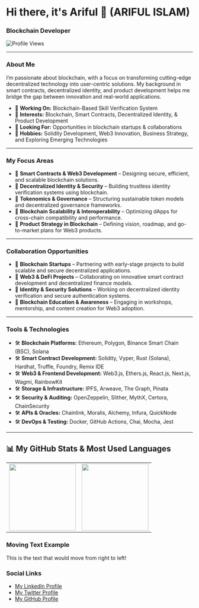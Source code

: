 # Hi there, it's Ariful 👋 (ARIFUL ISLAM)

### Blockchain Developer
![Profile Views](https://komarev.com/ghpvc/?username=Arifulislam2580&color=red)



---

### About Me
I’m passionate about blockchain, with a focus on transforming cutting-edge decentralized technology into user-centric solutions. My background in smart contracts, decentralized identity, and product development helps me bridge the gap between innovation and real-world applications.

- 🔹 **Working On:** Blockchain-Based Skill Verification System  
- 🔹 **Interests:** Blockchain, Smart Contracts, Decentralized Identity, & Product Development  
- 🔹 **Looking For:** Opportunities in blockchain startups & collaborations  
- 🔹 **Hobbies:** Solidity Development, Web3 Innovation, Business Strategy, and Exploring Emerging Technologies

---

### My Focus Areas
- 📌 **Smart Contracts & Web3 Development** – Designing secure, efficient, and scalable blockchain solutions.
- 📌 **Decentralized Identity & Security** – Building trustless identity verification systems using blockchain.
- 📌 **Tokenomics & Governance** – Structuring sustainable token models and decentralized governance frameworks.
- 📌 **Blockchain Scalability & Interoperability** – Optimizing dApps for cross-chain compatibility and performance.
- 📌 **Product Strategy in Blockchain** – Defining vision, roadmap, and go-to-market plans for Web3 products.

---

### Collaboration Opportunities
- 🤝 **Blockchain Startups** – Partnering with early-stage projects to build scalable and secure decentralized applications.
- 🤝 **Web3 & DeFi Projects** – Collaborating on innovative smart contract development and decentralized finance models.
- 🤝 **Identity & Security Solutions** – Working on decentralized identity verification and secure authentication systems.
- 🤝 **Blockchain Education & Awareness** – Engaging in workshops, mentorship, and content creation for Web3 adoption.

---

### Tools & Technologies
- 🛠 **Blockchain Platforms:** Ethereum, Polygon, Binance Smart Chain (BSC), Solana  
- 🛠 **Smart Contract Development:** Solidity, Vyper, Rust (Solana), Hardhat, Truffle, Foundry, Remix IDE  
- 🛠 **Web3 & Frontend Development:** Web3.js, Ethers.js, React.js, Next.js, Wagmi, RainbowKit  
- 🛠 **Storage & Infrastructure:** IPFS, Arweave, The Graph, Pinata  
- 🛠 **Security & Auditing:** OpenZeppelin, Slither, MythX, Certora, ChainSecurity  
- 🛠 **APIs & Oracles:** Chainlink, Moralis, Alchemy, Infura, QuickNode  
- 🛠 **DevOps & Testing:** Docker, GitHub Actions, Chai, Mocha, Jest

---
## 📊 My GitHub Stats & Most Used Languages

<table>
  <tr>
    <td>
      <img src="https://github-readme-stats.vercel.app/api?username=Arifulislam2580&show_icons=true&theme=dark" height="180px"/>
    </td>
    <td>
      <img src="https://github-readme-stats.vercel.app/api/top-langs/?username=Arifulislam2580&layout=compact&theme=dark" height="180px"/>
    </td>
  </tr>
</table>




### Moving Text Example
This is the text that would move from right to left!


### Social Links
- [My LinkedIn Profile](https://www.facebook.com/arifulislamjournalist/)
- [My Twitter Profile](https://x.com/Ariful66944047)
- [My GitHub Profile](https://github.com/Arifulislam2580)
